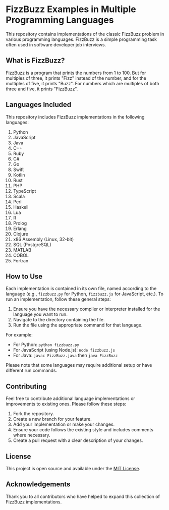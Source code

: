 # FizzBuzz Examples in Multiple Programming Languages

This repository contains implementations of the classic FizzBuzz problem in various programming languages. FizzBuzz is a simple programming task often used in software developer job interviews.

## What is FizzBuzz?

FizzBuzz is a program that prints the numbers from 1 to 100. But for multiples of three, it prints "Fizz" instead of the number, and for the multiples of five, it prints "Buzz". For numbers which are multiples of both three and five, it prints "FizzBuzz".

## Languages Included

This repository includes FizzBuzz implementations in the following languages:

1. Python
2. JavaScript
3. Java
4. C++
5. Ruby
6. C#
7. Go
8. Swift
9. Kotlin
10. Rust
11. PHP
12. TypeScript
13. Scala
14. Perl
15. Haskell
16. Lua
17. R
18. Prolog
19. Erlang
20. Clojure
21. x86 Assembly (Linux, 32-bit)
22. SQL (PostgreSQL)
23. MATLAB
24. COBOL
25. Fortran

## How to Use

Each implementation is contained in its own file, named according to the language (e.g., `fizzbuzz.py` for Python, `fizzbuzz.js` for JavaScript, etc.). To run an implementation, follow these general steps:

1. Ensure you have the necessary compiler or interpreter installed for the language you want to run.
2. Navigate to the directory containing the file.
3. Run the file using the appropriate command for that language.

For example:

- For Python: `python fizzbuzz.py`
- For JavaScript (using Node.js): `node fizzbuzz.js`
- For Java: `javac FizzBuzz.java` then `java FizzBuzz`

Please note that some languages may require additional setup or have different run commands.

## Contributing

Feel free to contribute additional language implementations or improvements to existing ones. Please follow these steps:

1. Fork the repository.
2. Create a new branch for your feature.
3. Add your implementation or make your changes.
4. Ensure your code follows the existing style and includes comments where necessary.
5. Create a pull request with a clear description of your changes.

## License

This project is open source and available under the [MIT License](LICENSE).

## Acknowledgements

Thank you to all contributors who have helped to expand this collection of FizzBuzz implementations.

